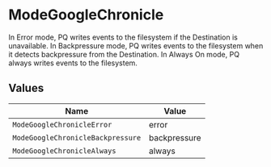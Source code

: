 # ModeGoogleChronicle

In Error mode, PQ writes events to the filesystem if the Destination is unavailable. In Backpressure mode, PQ writes events to the filesystem when it detects backpressure from the Destination. In Always On mode, PQ always writes events to the filesystem.


## Values

| Name                              | Value                             |
| --------------------------------- | --------------------------------- |
| `ModeGoogleChronicleError`        | error                             |
| `ModeGoogleChronicleBackpressure` | backpressure                      |
| `ModeGoogleChronicleAlways`       | always                            |